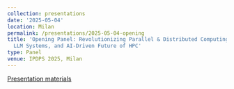 ```yaml
---
collection: presentations
date: '2025-05-04'
location: Milan
permalink: /presentations/2025-05-04-opening
title: 'Opening Panel: Revolutionizing Parallel & Distributed Computing: The Quantum,
  LLM Systems, and AI-Driven Future of HPC'
type: Panel
venue: IPDPS 2025, Milan
---
```


[Presentation materials](https://www.ipdps.org/ipdps2025)
